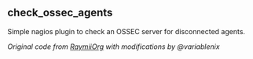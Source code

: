 ## check_ossec_agents

Simple nagios plugin to check an OSSEC server for disconnected agents.

_Original code from [RaymiiOrg](https://github.com/RaymiiOrg/nagios) with modifications by @variablenix_
